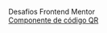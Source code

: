 Desafios Frontend Mentor
<br>
<a href ="file:///C:/Users/thiag/OneDrive/Documents/desafios-frontend-mentor/componente-de-codigoqr/index.html">Componente de código QR</a>
